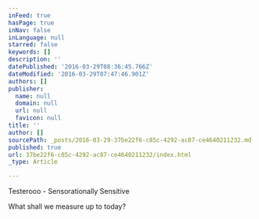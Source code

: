 ```yaml
---
inFeed: true
hasPage: true
inNav: false
inLanguage: null
starred: false
keywords: []
description: ''
datePublished: '2016-03-29T08:36:45.766Z'
dateModified: '2016-03-29T07:47:46.901Z'
authors: []
publisher:
  name: null
  domain: null
  url: null
  favicon: null
title: ''
author: []
sourcePath: _posts/2016-03-29-37be22f6-c85c-4292-ac87-ce4640211232.md
published: true
url: 37be22f6-c85c-4292-ac87-ce4640211232/index.html
_type: Article

---
```

Testerooo - Sensorationally Sensitive

What shall we measure up to today?
